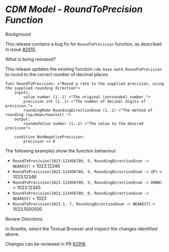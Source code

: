 # *CDM Model - RoundToPrecision Function*

_Background_

This release contains a bug fix for `RoundToPrecision` function, as described in issue [#2915](https://github.com/finos/common-domain-model/issues/2915).

_What is being released?_

This release updates the existing function `cdm.base.math.RoundToPrecision` to round to the correct number of decimal places.

```
func RoundToPrecision: <"Round a rate to the supplied precision, using the supplied rounding direction">
    inputs:
        value number (1..1) <"The original (unrounded) number.">
        precision int (1..1) <"The number of decimal digits of precision.">
        roundingMode RoundingDirectionEnum (1..1) <"The method of rounding (up/down/nearest).">
    output:
        roundedValue number (1..1) <"The value to the desired precision">

    condition NonNegativePrecision:
        precision >= 0
```

The following examples show the function behaviour:

- `RoundToPrecision(1023.123456789, 5, RoundingDirectionEnum -> NEAREST)` = 1023.12346
- `RoundToPrecision(1023.123456789, 5, RoundingDirectionEnum -> UP)` = 1023.12346
- `RoundToPrecision(1023.123456789, 5, RoundingDirectionEnum -> DOWN)` = 1023.12345
- `RoundToPrecision(1023.123456789, 0, RoundingDirectionEnum -> NEAREST)` = 1023
- `RoundToPrecision(1023.1, 7, RoundingDirectionEnum -> NEAREST)` = 1023.1000000

_Review Directions_

In Rosetta, select the Textual Browser and inspect the changes identified above.

Changes can be reviewed in PR [#2916](https://github.com/finos/common-domain-model/pull/2916)